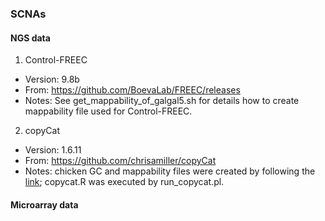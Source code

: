 
### SCNAs
#### NGS data
1. Control-FREEC
* Version: 9.8b
* From: https://github.com/BoevaLab/FREEC/releases
* Notes: See get_mappability_of_galgal5.sh for details how to create mappability file used for Control-FREEC.

2. copyCat
* Version: 1.6.11
* From:  https://github.com/chrisamiller/copyCat
* Notes:
chicken GC and mappability files were created by following the [link](https://xfer.genome.wustl.edu/gxfer1/project/cancer-genomics/readDepth/createCustomAnnotations.v1.tar.gz);
copycat.R was executed by run_copycat.pl.
#### Microarray data




